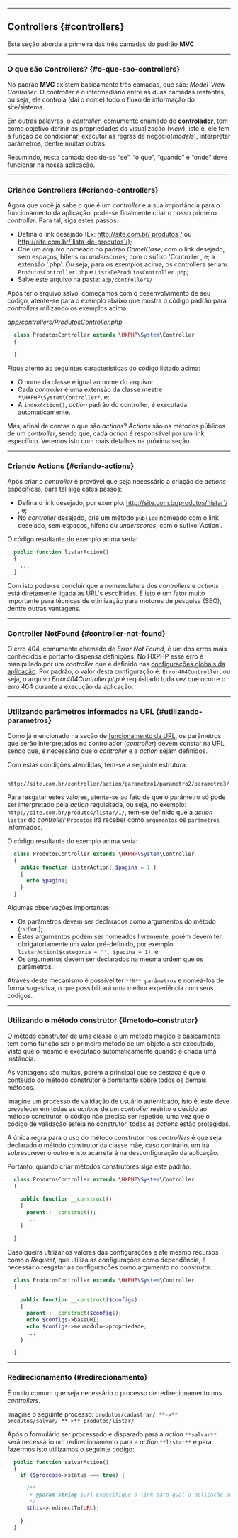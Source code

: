 ----

## Controllers {#controllers}
Esta seção aborda a primeira das três camadas do padrão **MVC**.

----
### O que são Controllers? {#o-que-sao-controllers}

No padrão **MVC** existem basicamente três camadas, que são: *Model*-*View*-*Controller*. O *controller* é o intermediário entre as duas camadas restantes, ou seja, ele controla (daí o nome) todo o fluxo de informação do site/sistema.

Em outras palavras, o *controller*, comumente chamado de **controlador**, tem como objetivo definir as propriedades da visualização (*view*), isto é, ele tem a função de condicionar, executar as regras de negócio(*models*), interpretar parâmetros, dentre muitas outras.

Resumindo, nesta camada decide-se “se”, “o que”, “quando” e “onde” deve funcionar na nossa aplicação.

----
### Criando Controllers {#criando-controllers}

Agora que você já sabe o que é um *controller* e a sua importância para o funcionamento da aplicação, pode-se finalmente criar o nosso primeiro *controller*. Para tal, siga estes passos:

+ Defina o link desejado (Ex: http://site.com.br/`produtos`/ ou http://site.com.br/`lista-de-produtos`/);
+ Crie um arquivo nomeado no padrão *CamelCase*; com o link desejado, sem espaços, hífens ou *underscores*; com o sufixo 'Controller', e; a extensão '.php'. Ou seja, para os exemplos acima, os controllers seriam: `ProdutosController.php` e `ListaDeProdutosController.php`;
+ Salve este arquivo na pasta: `app/controllers/`

Após ter o arquivo salvo, começamos com o desenvolvimento de seu código, atente-se para o exemplo abaixo que mostra o código padrão para *controllers* utilizando os exemplos acima:


*app/controllers/ProdutosController.php*
```php
  class ProdutosController extends \HXPHP\System\Controller
  {

  }
```


Fique atento às seguintes características do código listado acima:

+ O nome da classe é igual ao nome do arquivo;
+ Cada *controller* é uma extensão da classe mestre `*\HXPHP\System\Controller*`, e;
+ A `indexAction()`, *action* padrão do controller, é executada automaticamente.

Mas, afinal de contas o que são *actions*?
*Actions* são os métodos públicos de um *controller*, sendo que, cada *action* é responsável por um link específico. Veremos isto com mais detalhes na próxima seção.

----
### Criando Actions {#criando-actions}

Após criar o *controller* é provável que seja necessário a criação de *actions* específicas, para tal siga estes passos:

+ Defina o link desejado, por exemplo: http://site.com.br/produtos/`listar`/ , e;
+ No *controller* desejado, crie um método `público` nomeado com o link desejado, sem espaços, hífens ou *underscores*; com o sufixo 'Action'.

O código resultante do exemplo acima seria:
```php
  public function listarAction()
  {
    ...
  }
```

Com isto pode-se concluir que a nomenclatura dos *controllers* e *actions* está diretamente ligada às URL's escolhidas. E isto é um fator muito importante para técnicas de otimização para motores de pesquisa (SEO), dentre outras vantagens.

----
### Controller NotFound {#controller-not-found}

O erro 404, comumente chamado de *Error Not Found*, é um dos erros mais conhecidos e portanto dispensa definições. No HXPHP esse erro é manipulado por um *controller* que é definido nas [configurações globais da aplicação](#bootstrapping). Por padrão, o valor desta configuração é: `Error404Controller`, ou seja, o arquivo *Error404Controller.php* é requisitado toda vez que ocorre o erro 404 durante a execução da aplicação.

----
### Utilizando parâmetros informados na URL {#utilizando-parametros}

Como já mencionado na seção de [funcionamento da URL](#funcionamento-da-url), os parâmetros que serão interpretados no controlador (*controller*) devem constar na URL, sendo que, é necessário que o *controller* e a *action* sejam definidos.

Com estas condições atendidas, tem-se a seguinte estrutura: 
```
  http://site.com.br/controller/action/parametro1/parametro2/parametro3/
```

Para resgatar estes valores, atente-se ao fato de que o parâmetro só pode ser interpretado pela *action* requisitada, ou seja, no exemplo: `http://site.com.br/produtos/listar/1/`, tem-se definido que a *action* `listar` do *controller* `Produtos` irá receber como `argumentos` os `parâmetros` informados.

O código resultante do exemplo acima seria:
```php
  class ProdutosController extends \HXPHP\System\Controller
  {
    public function listarAction( $pagina = 1 )
    {
      echo $pagina;
    }
  }
```


Algumas observações importantes:

+ Os parâmetros devem ser declarados como argumentos do método (*action*);
+ Estes argumentos podem ser nomeados livremente, porém devem ter obrigatoriamente um valor pré-definido, por exemplo: `listarAction($categoria = '', $pagina = 1)`, e;
+ Os argumentos devem ser declarados na mesma ordem que os parâmetros.

Através deste mecanismo é possível ter `**N** parâmetros` e nomeá-los de forma sugestiva, o que possibilitará uma melhor experiência com seus códigos.

----

### Utilizando o método construtor {#metodo-construtor}

O [método construtor](http://php.net/manual/pt_BR/language.oop5.decon.php#language.oop5.decon.constructor) de uma classe é um [método mágico](http://php.net/manual/pt_BR/language.oop5.magic.php) e basicamente tem como função ser o primeiro método de um objeto a ser executado, visto que o mesmo é executado automaticamente quando é criada uma instância.

As vantagens são muitas, porém a principal que se destaca é que o conteúdo do método construtor é dominante sobre todos os demais métodos.

Imagine um processo de validação de usuário autenticado, isto é, este deve prevalecer em todas as *actions* de um *controller* restrito e devido ao método construtor, o código não precisa ser repetido, uma vez que o código de validação esteja no construtor, todas as *actions* estão protegidas.

A única regra para o uso do método construtor nos *controllers* é que seja declarado o método construtor da classe mãe, caso contrário, um irá sobrescrever o outro e isto acarretará na desconfiguração da aplicação.

Portanto, quando criar métodos construtores siga este padrão:
```php
  class ProdutosController extends \HXPHP\System\Controller
  {
    
    public function __construct()
    {
      parent::__construct();
      ...
    }

  }
```

Caso queira utilizar os valores das configurações e até mesmo recursos como o *Request*, que utiliza as configurações como dependência, é necessário resgatar as configurações como argumento no construtor.

```php
  class ProdutosController extends \HXPHP\System\Controller
  {
    
    public function __construct($configs)
    {
      parent::__construct($configs);
      echo $configs->baseURI;
      echo $configs->meumodulo->propriedade;
      ...
    }

  }
```

----
### Redirecionamento {#redirecionamento}

É muito comum que seja necessário o processo de redirecionamento nos *controllers*.

Imagine o seguinte processo:
`produtos/cadastrar/ **->** produtos/salvar/ **->** produtos/listar/`

Após o formulário ser processado e disparado para a *action* `**salvar**` será necessário um redirecionamento para a *action* `**listar**` e para fazermos isto utilizamos o seguinte código:


```php
  public function salvarAction()
  {
    if ($processo->status === true) {

      /**
       + @param string $url Especifique o link para qual a aplicação será redirecionada
       */
      $this->redirectTo(URL);

    }
  }
```
